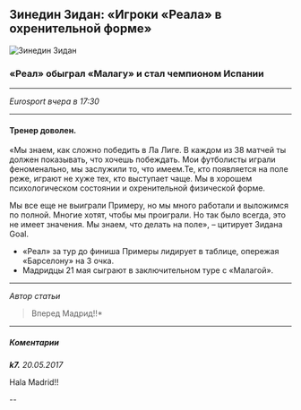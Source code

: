 ## Зинедин Зидан: «Игроки «Реала» в охренительной форме»

![Зинедин Зидан](http://i.eurosport.com/2017/05/11/2080478-43604770-2560-1440.jpg?w=1350)

### «Реал» обыграл «Малагу» и стал чемпионом Испании
---
*Eurosport вчера в 17:30*

---

#### Тренер доволен.

«Мы знаем, как сложно победить в Ла Лиге. В каждом из 38 матчей ты должен показывать, что хочешь побеждать. Мои футболисты играли феноменально, мы заслужили то, что имеем.Те, кто появляется на поле реже, играют не хуже тех, кто выступает чаще. Мы в хорошем психологическом состоянии и охренительной физической форме.

Мы все еще не выиграли Примеру, но мы много работали и выложимся по полной. Многие хотят, чтобы мы проиграли. Но так было всегда, это не имеет значения. Мы знаем, что делать на поле», – цитирует Зидана Goal.

* «Реал» за тур до финиша Примеры лидирует в таблице, опережая «Барселону» на 3 очка.
* Мадридцы 21 мая сыграют в заключительном туре с «Малагой».

---
*Автор статьи*
> Вперед Мадрид!!*

---
##### Коментарии

***k7.*** *20.05.2017*

Hala Madrid!!

--
